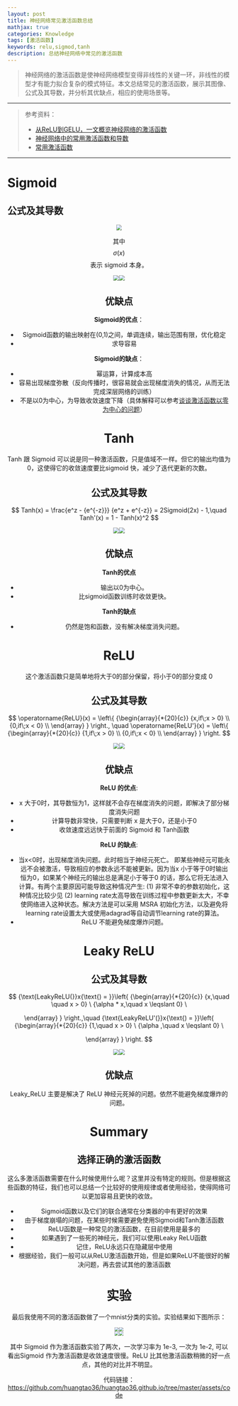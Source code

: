 ```yaml
---
layout: post
title: 神经网络常见激活函数总结
mathjax: true
categories: Knowledge
tags: [激活函数]
keywords: relu,sigmod,tanh
description: 总结神经网络中常见的激活函数
---
```


> 神经网络的激活函数是使神经网络模型变得非线性的关键一环，非线性的模型才有能力拟合复杂的模式特征。本文总结常见的激活函数，展示其图像、公式及其导数，并分析其优缺点，相应的使用场景等。

---

> 参考资料：
>
> - [从ReLU到GELU，一文概览神经网络的激活函数](https://baijiahao.baidu.com/s?id=1653421414340022957&wfr=spider&for=pc )
> - [神经网络中的常用激活函数和导数](https://blog.csdn.net/lw_power/article/details/90291928 )
> - [常用激活函数](https://blog.csdn.net/hfutdog/article/details/96483480 )

---

# Sigmoid

## 公式及其导数

 <center> 
     <img src="https://raw.githubusercontent.com/huangtao36/huangtao36.github.io/master/_posts/2020-04-03-神经网络常见激活函数总结/assert/sigmoid.jpg" style="zoom:80%" /><img 
</center>

其中 $$\sigma (x)$$ 表示 sigmoid 本身。

 <center> 
     <img src="https://raw.githubusercontent.com/huangtao36/huangtao36.github.io/master/_posts/2020-04-03-神经网络常见激活函数总结/assert/sigmoid.png" style="zoom:80%" /><img src="https://raw.githubusercontent.com/huangtao36/huangtao36.github.io/master/_posts/2020-04-03-神经网络常见激活函数总结/assert/sigmoid_derivative.png" style="zoom:80%" />
</center>

## 优缺点

**Sigmoid的优点**：

- Sigmoid函数的输出映射在(0,1)之间，单调连续，输出范围有限，优化稳定
- 求导容易

**Sigmoid的缺点**：

- 幂运算，计算成本高
- 容易出现梯度弥散（反向传播时，很容易就会出现梯度消失的情况，从而无法完成深层网络的训练）
- 不是以0为中心，为导致收敛速度下降（具体解释可以参考[谈谈激活函数以零为中心的问题](https://liam.page/2018/04/17/zero-centered-active-function/)）



# Tanh

Tanh 跟 Sigmoid 可以说是同一种激活函数，只是值域不一样。但它的输出均值为0，这使得它的收敛速度要比sigmoid 快，减少了迭代更新的次数。 

## 公式及其导数

$$
Tanh(x) = \frac{e^z - {e^{-z}}}
{e^z + e^{-z}} = 2Sigmoid(2x) - 1,\quad Tanh'(x) = 1 - Tanh(x)^2
$$

 <center> 
     <img src="https://raw.githubusercontent.com/huangtao36/huangtao36.github.io/master/_posts/2020-04-03-神经网络常见激活函数总结/assert/tanh.png" style="zoom:80%" /><img src="https://raw.githubusercontent.com/huangtao36/huangtao36.github.io/master/_posts/2020-04-03-神经网络常见激活函数总结/assert/tanh_derivative.png" style="zoom:80%" />
</center>

## 优缺点

**Tanh的优点**

- 输出以0为中心。
- 比sigmoid函数训练时收敛更快。

**Tanh的缺点**

- 仍然是饱和函数，没有解决梯度消失问题。



# ReLU

 这个激活函数只是简单地将大于0的部分保留，将小于0的部分变成 0 

## 公式及其导数

$$
\operatorname{ReLU}(x) = \left\{ {\begin{array}{*{20}{c}}   {x,if\;x > 0}  \\   {0,if\;x < 0}  \\ \end{array} } \right., \quad  \operatorname{ReLU'}(x) = \left\{ {\begin{array}{*{20}{c}}   {1,if\;x > 0}  \\   {0,if\;x < 0}  \\ \end{array} } \right.
$$

 <center> 
     <img src="https://raw.githubusercontent.com/huangtao36/huangtao36.github.io/master/_posts/2020-04-03-神经网络常见激活函数总结/assert/relu.png" style="zoom:80%" /><img src="https://raw.githubusercontent.com/huangtao36/huangtao36.github.io/master/_posts/2020-04-03-神经网络常见激活函数总结/assert/relu_derivative.png" style="zoom:80%" />
</center>

## 优缺点

**ReLU 的优点**:

- x 大于0时，其导数恒为1，这样就不会存在梯度消失的问题，即解决了部分梯度消失问题 
- 计算导数非常快，只需要判断 x 是大于0，还是小于0
- 收敛速度远远快于前面的 Sigmoid 和 Tanh函数

**ReLU 的缺点**:

-  当x<0时，出现梯度消失问题。此时相当于神经元死亡。 即某些神经元可能永远不会被激活，导致相应的参数永远不能被更新。因为当x 小于等于0时输出恒为0，如果某个神经元的输出总是满足小于等于0 的话，那么它将无法进入计算。有两个主要原因可能导致这种情况产生: (1) 非常不幸的参数初始化，这种情况比较少见 (2) learning rate太高导致在训练过程中参数更新太大，不幸使网络进入这种状态。解决方法是可以采用 MSRA 初始化方法，以及避免将learning rate设置太大或使用adagrad等自动调节learning rate的算法。
-  ReLU 不能避免梯度爆炸问题。 



# Leaky ReLU

## 公式及其导数

$$
{\text{LeakyReLU(}}x{\text{) = }}\left\{ {\begin{array}{*{20}{c}}
   {x,\quad \quad x > 0}  \\
   {\alpha  * x,\quad x \leqslant 0}  \\

 \end{array} } \right.,\quad {\text{LeakyReLU'(}}x{\text{) = }}\left\{ {\begin{array}{*{20}{c}}
   {1,\quad x > 0}  \\
   {\alpha ,\quad x \leqslant 0}  \\

 \end{array} } \right.
$$



<center> 
<img src="https://raw.githubusercontent.com/huangtao36/huangtao36.github.io/master/_posts/2020-04-03-神经网络常见激活函数总结/assert/leaky_relu.png" style="zoom:80%" /><img src="https://raw.githubusercontent.com/huangtao36/huangtao36.github.io/master/_posts/2020-04-03-神经网络常见激活函数总结/assert/leaky_relu_derivative.png" style="zoom:80%" />
</center>

## 优缺点

 Leaky_ReLU 主要是解决了 ReLU 神经元死掉的问题。依然不能避免梯度爆炸的问题。 



# Summary

## 选择正确的激活函数

这么多激活函数需要在什么时候使用什么呢？这里并没有特定的规则。但是根据这些函数的特征，我们也可以总结一个比较好的使用规律或者使用经验，使得网络可以更加容易且更快的收敛。

- Sigmoid函数以及它们的联合通常在分类器的中有更好的效果
- 由于梯度崩塌的问题，在某些时候需要避免使用Sigmoid和Tanh激活函数
- ReLU函数是一种常见的激活函数，在目前使用是最多的
- 如果遇到了一些死的神经元，我们可以使用Leaky ReLU函数
- 记住，ReLU永远只在隐藏层中使用
- 根据经验，我们一般可以从ReLU激活函数开始，但是如果ReLU不能很好的解决问题，再去尝试其他的激活函数



# 实验

最后我使用不同的激活函数做了一个mnist分类的实验。实验结果如下图所示：

<center> 
<img src="https://raw.githubusercontent.com/huangtao36/huangtao36.github.io/master/_posts/2020-04-03-神经网络常见激活函数总结/assert/train_loss.png" style="zoom:60%" /><img src="https://raw.githubusercontent.com/huangtao36/huangtao36.github.io/master/_posts/2020-04-03-神经网络常见激活函数总结/assert/train_acc.png" style="zoom:60%" />
</center>

<center> 
<img src="https://raw.githubusercontent.com/huangtao36/huangtao36.github.io/master/_posts/2020-04-03-神经网络常见激活函数总结/assert/test_loss.png" style="zoom:60%" /><img src="https://raw.githubusercontent.com/huangtao36/huangtao36.github.io/master/_posts/2020-04-03-神经网络常见激活函数总结/assert/test_acc.png" style="zoom:60%" />
</center>

其中 Sigmoid 作为激活函数实验了两次，一次学习率为 1e-3, 一次为 1e-2, 可以看出Sigmoid 作为激活函数是收敛速度很慢。ReLU 比其他激活函数稍微的好一点点，其他的对比并不明显。

代码链接： https://github.com/huangtao36/huangtao36.github.io/tree/master/assets/code 
